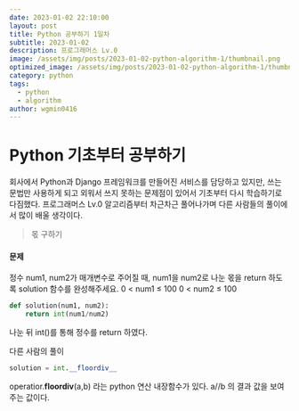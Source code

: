 ```yaml
---
date: 2023-01-02 22:10:00
layout: post
title: Python 공부하기 1일차
subtitle: 2023-01-02
description: 프로그래머스 Lv.0
image: /assets/img/posts/2023-01-02-python-algorithm-1/thumbnail.png
optimized_image: /assets/img/posts/2023-01-02-python-algorithm-1/thumbnail.png
category: python
tags:
  - python
  - algorithm
author: wgmin0416
---
```

Python 기초부터 공부하기
===
회사에서 Python과 Django 프레임워크를 만들어진 서비스를 담당하고 있지만, 쓰는 문법만 사용하게 되고 외워서 쓰지 못하는 문제점이 있어서
기초부터 다시 학습하기로 다짐했다. 프로그래머스 Lv.0 알고리즘부터 차근차근 풀어나가며 다른 사람들의 풀이에서 많이 배울 생각이다.

> 몫 구하기

#### 문제<br>
정수 num1, num2가 매개변수로 주어질 때, num1을 num2로 나눈 몫을 return 하도록 solution 함수를 완성해주세요.
0 < num1 ≤ 100
0 < num2 ≤ 100
```python
def solution(num1, num2):
    return int(num1/num2)
```
나눈 뒤 int()를 통해 정수를 return 하였다.


다른 사람의 풀이
```python
solution = int.__floordiv__
```
operatior.__floordiv__(a,b) 라는 python 연산 내장함수가 있다.
a//b 의 결과 값을 보여주는 값이다.